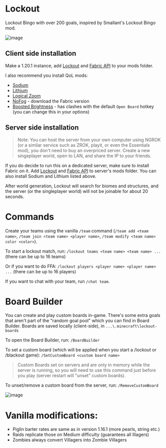# Lockout
Lockout Bingo with over 200 goals, inspired by Smallant's Lockout Bingo mod.

![image](https://github.com/marin774/lockout-fabric/assets/87690741/fd1a3617-f6a0-499b-90c3-247dc4b4282e)

## Client side installation
Make a  1.20.1 instance, add [Lockout](https://github.com/marin774/lockout-fabric/releases) and [Fabric API](https://www.curseforge.com/minecraft/mc-mods/fabric-api) to your mods folder.

I also recommend you install QoL mods:
- [Sodium](https://modrinth.com/mod/sodium/versions)
- [Lithium](https://modrinth.com/mod/lithium/versions)
- [Logical Zoom](https://www.curseforge.com/minecraft/mc-mods/logical-zoom/files)
- [NoFog](https://www.curseforge.com/minecraft/mc-mods/nofog/files) - download the Fabric version
- [Boosted Brightness](https://modrinth.com/mod/boosted-brightness/versions) - has clashes with the default `Open Board` hotkey (you can change this in your options)

## Server side installation
> Note: You can host the server from your own computer using NGROK (or a similar service such as ZROK, playit, or even the Essentials mod), you don't need to buy an overpriced server. Create a new singeplayer world, open to LAN, and share the IP to your friends.

If you do decide to run this on a dedicated server, make sure to install Fabric on it.
Add [Lockout](https://github.com/marin774/lockout-fabric/releases) and [Fabric API](https://www.curseforge.com/minecraft/mc-mods/fabric-api) to server's mods folder.
You can also install Sodium and Lithium listed above.

After world generation, Lockout will search for biomes and structures, and the server (or the singleplayer world) will not be joinable for about 20 seconds.

# Commands
Create your teams using the vanilla `/team` command (`/team add <team name>`, `/team join <team name> <player name>`, `/team modify <team name> color <color>`).

To start a lockout match, run:
`/lockout teams <team name> <team name> ...` (there can be up to 16 teams)

Or if you want to do FFA:
`/lockout players <player name> <player name> ...` (there can be up to 16 players)

If you want to chat with your team, run `/chat team`.

# Board Builder

You can create and play custom boards in-game.
There's some extra goals that aren't part of the "random goal pool" which you can find in Board Builder.
Boards are saved locally (client-side), in `...\.minecraft\lockout-boards`

To open the Board Builder, run:
`/BoardBuilder`

To set a custom board (which will be applied when you start a /lockout or /blackout game):
`/SetCustomBoard <custom board name>`

> Custom Boards set on servers and are only in memory while the server is running, so you will need to use this command just before you play (server restart will "unset" custom boards).

To unset/remove a custom board from the server, run:
`/RemoveCustomBoard`

![image](https://github.com/marin774/lockout-fabric/assets/87690741/c333cf9c-d184-4263-853c-1f7c91b80110)

# Vanilla modifications:
- Piglin barter rates are same as in version 1.16.1 (more pearls, string etc.)
- Raids replicate those on Medium difficulty (guarantees all Illagers)
- Zombies always convert Villagers into Zombie Villagers
